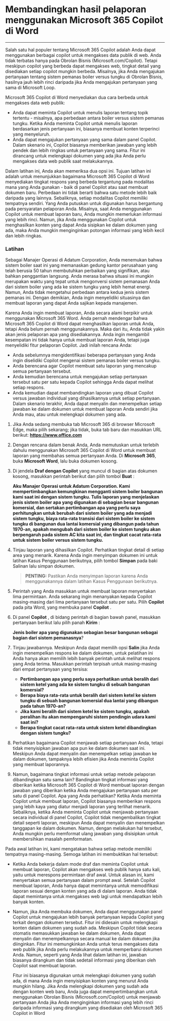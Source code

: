 # Membandingkan hasil pelaporan menggunakan Microsoft 365 Copilot di Word
---
Salah satu hal populer tentang Microsoft 365 Copilot adalah Anda dapat menggunakan berbagai copilot untuk mengakses data publik di web. Anda tidak terbatas hanya pada Obrolan Bisnis (Microsoft.com/Copilot). Tetapi meskipun copilot yang berbeda dapat mengakses web, tingkat detail yang disediakan setiap copilot mungkin berbeda. Misalnya, jika Anda mengajukan pertanyaan tentang sistem pemanas boiler versus tungku di Obrolan Bisnis, hasilnya jauh lebih rinci daripada jika Anda mengajukan pertanyaan yang sama di Microsoft Loop.

Microsoft 365 Copilot di Word menyediakan dua cara berbeda untuk mengakses data web publik:

 -  Anda dapat meminta Copilot untuk menulis laporan tentang topik tertentu - misalnya, apa perbedaan antara boiler versus sistem pemanas tungku. Ketika Anda meminta Copilot untuk menulis laporan berdasarkan jenis pertanyaan ini, biasanya membuat konten terperinci yang menyeluruh.
 -  Anda dapat mengajukan pertanyaan yang sama dalam panel Copilot. Dalam skenario ini, Copilot biasanya memberikan jawaban yang lebih pendek dan lebih ringkas untuk pertanyaan yang sama. Fitur ini dirancang untuk melengkapi dokumen yang ada jika Anda perlu mengakses data web publik saat melakukannya.

Dalam latihan ini, Anda akan memeriksa dua opsi ini. Tujuan latihan ini adalah untuk menunjukkan bagaimana Microsoft 365 Copilot di Word menyediakan tingkat respons yang berbeda tergantung pada modalitas mana yang Anda gunakan - baik di panel Copilot atau saat membuat dokumen baru. Perbedaan ini tidak berarti bahwa satu metode lebih baik daripada yang lainnya. Sebaliknya, setiap modalitas Copilot memiliki tempatnya sendiri. Yang Anda putuskan untuk digunakan harus bergantung pada persyaratan pelaporan Anda. Misalnya, saat Anda menggunakan Copilot untuk membuat laporan baru, Anda mungkin memerlukan informasi yang lebih rinci. Namun, jika Anda menggunakan Copilot untuk menghasilkan konten yang dapat Anda sisipkan ke dalam dokumen yang ada, maka Anda mungkin menginginkan potongan informasi yang lebih kecil dan lebih ringkas.

### Latihan

Sebagai Manajer Operasi di Adatum Corporation, Anda menemukan bahwa sistem boiler saat ini yang memanaskan gedung kantor perusahaan yang telah berusia 50 tahun membutuhkan perbaikan yang signifikan, atau bahkan penggantian langsung. Anda merasa bahwa situasi ini mungkin merupakan waktu yang tepat untuk mengonversi sistem pemanasan Anda dari sistem boiler yang ada ke sistem tungku yang lebih hemat energi. Namun, Anda tidak mengetahui perbedaan antara kedua jenis sistem pemanas ini. Dengan demikian, Anda ingin menyelidiki situasinya dan membuat laporan yang dapat Anda sajikan kepada manajemen.

Karena Anda ingin membuat laporan, Anda secara alami berpikir untuk menggunakan Microsoft 365 Word. Anda pernah mendengar bahwa Microsoft 365 Copilot di Word dapat menghasilkan laporan untuk Anda, tetapi Anda belum pernah menggunakannya. Maka dari itu, Anda tidak yakin akan jenis pelaporan apa yang disediakannya. Anda ingin mengambil kesempatan ini tidak hanya untuk membuat laporan Anda, tetapi juga menyelidiki fitur pelaporan Copilot. Jadi inilah rencana Anda:

 -  Anda sebelumnya mengidentifikasi beberapa pertanyaan yang Anda ingin diselidiki Copilot mengenai sistem pemanas boiler versus tungku.
 -  Anda berencana agar Copilot membuat satu laporan yang mencakup semua pertanyaan tersebut.
 -  Anda kemudian berencana untuk mengajukan setiap pertanyaan tersebut satu per satu kepada Copilot sehingga Anda dapat melihat setiap respons.
 -  Anda kemudian dapat membandingkan laporan yang dibuat Copilot versus jawaban individual yang dihasilkannya untuk setiap pertanyaan. Dalam skenario terakhir, Anda dapat menyalin dan menempelkan setiap jawaban ke dalam dokumen untuk membuat laporan Anda sendiri jika Anda mau, atau untuk melengkapi dokumen yang ada.

1.  Jika Anda sedang membuka tab Microsoft 365 di browser Microsoft Edge, maka pilih sekarang; jika tidak, buka tab baru dan masukkan URL berikut: **https://www.office.com**
2.  Dengan rencana dalam benak Anda, Anda memutuskan untuk terlebih dahulu menggunakan Microsoft 365 Copilot di Word untuk membuat laporan yang membahas semua pertanyaan Anda. Di **Microsoft 365**, buka **Microsoft Word**, lalu buka dokumen kosong.
3.  Di jendela **Draf dengan Copilot** yang muncul di bagian atas dokumen kosong, masukkan perintah berikut dan pilih tombol **Buat** :
    
    **Aku Manajer Operasi untuk Adatum Corporation. Kami mempertimbangkan kemungkinan mengganti sistem boiler bangunan kami saat ini dengan sistem tungku. Tulis laporan yang menjelaskan jenis sistem boiler apa yang digunakan di sebagian besar bangunan komersial, dan sertakan pertimbangan apa yang perlu saya perhitungkan untuk berubah dari sistem boiler yang ada menjadi sistem tungku, biaya rata-rata transisi dari sistem boiler ke sistem tungku di bangunan dua lantai komersial yang dibangun pada tahun 1970-an, apakah mengubah dari sistem boiler ke sistem tungku akan berpengaruh pada sistem AC kita saat ini, dan tingkat cacat rata-rata untuk sistem boiler versus sistem tungku.**
4.  Tinjau laporan yang dihasilkan Copilot. Perhatikan tingkat detail di setiap area yang menarik. Karena Anda ingin menyimpan dokumen ini untuk latihan Kasus Penggunaan berikutnya, pilih tombol **Simpan** pada baki Salinan lalu simpan dokumen.
    
    > **PENTING:** Pastikan Anda menyimpan laporan karena Anda menggunakannya dalam latihan Kasus Penggunaan berikutnya.
5.  Perintah yang Anda masukkan untuk membuat laporan menyertakan lima permintaan. Anda sekarang ingin menanyakan kepada Copilot masing-masing dari lima pertanyaan tersebut satu per satu. Pilih **Copilot** pada pita Word, yang membuka panel **Copilot** .
6.  Di panel **Copilot** , di bidang perintah di bagian bawah panel, masukkan pertanyaan berikut lalu pilih panah **Kirim** :
    
    **Jenis boiler apa yang digunakan sebagian besar bangunan sebagai bagian dari sistem pemanasnya**?
7.  Tinjau jawabannya. Meskipun Anda dapat memilih opsi **Salin** jika Anda ingin menempelkan respons ke dalam dokumen, untuk pelatihan ini Anda hanya akan memilih lebih banyak perintah untuk melihat respons yang Anda terima. Masukkan perintah terpisah untuk masing-masing dari empat pertanyaan yang tersisa:
     -  **Pertimbangan apa yang perlu saya perhatikan untuk beralih dari sistem ketel yang ada ke sistem tungku di sebuah bangunan komersial?**
     -  **Berapa biaya rata-rata untuk beralih dari sistem ketel ke sistem tungku di sebuah bangunan komersial dua lantai yang dibangun pada tahun 1970-an?**
     -  **Jika kami beralih dari sistem ketel ke sistem tungku, apakah peralihan itu akan mempengaruhi sistem pendingin udara kami saat ini?**
     -  **Berapa tingkat cacat rata-rata untuk sistem ketel dibandingkan dengan sistem tungku?**
8.  Perhatikan bagaimana Copilot menjawab setiap pertanyaan Anda, tetapi tidak menyisipkan jawaban apa pun ke dalam dokumen saat ini. Meskipun Anda dapat menyalin dan menempelkan setiap jawaban ke dalam dokumen, tampaknya lebih efisien jika Anda meminta Copilot yang membuat laporannya.
9.  Namun, bagaimana tingkat informasi untuk setiap metode pelaporan dibandingkan satu sama lain? Bandingkan tingkat informasi yang diberikan ketika Microsoft 365 Copilot di Word membuat laporan dengan jawaban yang diberikan ketika Anda mengajukan pertanyaan satu per satu di panel Copilot. Apa yang Anda perhatikan? Ketika Anda meminta Copilot untuk membuat laporan, Copilot biasanya memberikan respons yang lebih kaya yang diatur menjadi laporan yang terlihat menarik. Sebaliknya, ketika Anda meminta Copilot untuk menjawab pertanyaan secara individual di panel Copilot, Copilot tidak mengembalikan tingkat detail seperti laporan, meskipun Anda dapat menyalin dan menempelkan tanggapan ke dalam dokumen. Namun, dengan melakukan hal tersebut, Anda mungkin perlu memformat ulang jawaban yang disisipkan untuk membersihkan masalah pemformatan.

Pada awal latihan ini, kami mengatakan bahwa setiap metode memiliki tempatnya masing-masing. Semoga latihan ini membuktikan hal tersebut:

 -  Ketika Anda bekerja dalam mode draf dan meminta Copilot untuk membuat laporan, Copilot akan mengakses web publik hanya satu kali, yaitu untuk merespons permintaan draf awal. Untuk alasan ini, kami menyertakan semua pertanyaan dalam prompt awal. Setelah Copilot membuat laporan, Anda hanya dapat memintanya untuk memodifikasi laporan sesuai dengan konten yang ada di dalam laporan. Anda tidak dapat memintanya untuk mengakses web lagi untuk mendapatkan lebih banyak konten.
 -  Namun, jika Anda membuka dokumen, Anda dapat menggunakan panel Copilot untuk mengajukan lebih banyak pertanyaan kepada Copilot yang terkait dengan dokumen tersebut. Fitur ini didesain untuk melengkapi konten dalam dokumen yang sudah ada. Meskipun Copilot tidak secara otomatis memasukkan jawaban ke dalam dokumen, Anda dapat menyalin dan menempelkannya secara manual ke dalam dokumen jika diinginkan. Fitur ini memungkinkan Anda untuk terus mengakses data web publik jika Anda perlu melakukannya untuk memperbarui dokumen Anda. Namun, seperti yang Anda lihat dalam latihan ini, jawaban biasanya dirangkum dan tidak sedetail informasi yang diberikan oleh Copilot saat membuat laporan.
    
    Fitur ini biasanya digunakan untuk melengkapi dokumen yang sudah ada, di mana Anda ingin menyisipkan konten yang menurut Anda mungkin hilang. Jika Anda melengkapi dokumen yang sudah ada dengan konten web baru, Anda juga dapat mempertimbangkan untuk menggunakan Obrolan Bisnis (Microsoft.com/Copilot) untuk menjawab pertanyaan Anda jika Anda menginginkan informasi yang lebih rinci daripada informasi yang dirangkum yang disediakan oleh Microsoft 365 Copilot in Word
